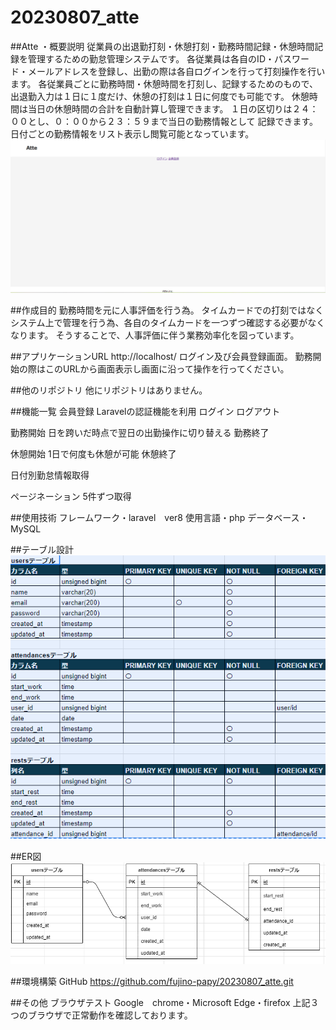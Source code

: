# 20230807_atte

##Atte
・概要説明
従業員の出退勤打刻・休憩打刻・勤務時間記録・休憩時間記録を管理するための勤怠管理システムです。
各従業員は各自のID・パスワード・メールアドレスを登録し、出勤の際は各自ログインを行って打刻操作を行います。
各従業員ごとに勤務時間・休憩時間を打刻し、記録するためのもので、
出退勤入力は１日に１度だけ、休憩の打刻は１日に何度でも可能です。
休憩時間は当日の休憩時間の合計を自動計算し管理できます。
１日の区切りは２４：００とし、０：００から２３：５９まで当日の勤務情報として
記録できます。
日付ごとの勤務情報をリスト表示し閲覧可能となっています。
![トップ画像](image-1.png)

##作成目的
勤務時間を元に人事評価を行う為。
タイムカードでの打刻ではなくシステム上で管理を行う為、各自のタイムカードを一つずつ確認する必要がなくなります。
そうすることで、人事評価に伴う業務効率化を図っています。

##アプリケーションURL
http://localhost/
ログイン及び会員登録画面。
勤務開始の際はこのURLから画面表示し画面に沿って操作を行ってください。

##他のリポジトリ
他にリポジトリはありません。

##機能一覧
会員登録	Laravelの認証機能を利用
ログイン
ログアウト

勤務開始	日を跨いだ時点で翌日の出勤操作に切り替える
勤務終了

休憩開始	1日で何度も休憩が可能
休憩終了

日付別勤怠情報取得

ページネーション	5件ずつ取得

##使用技術
フレームワーク・laravel　ver8
使用言語・php
データベース・MySQL

##テーブル設計
![テーブル設計書](image.png)

##ER図
![ER図](image-2.png)

##環境構築
GitHub
https://github.com/fujino-papy/20230807_atte.git

##その他
ブラウザテスト
Google　chrome・Microsoft Edge・firefox
上記３つのブラウザで正常動作を確認しております。